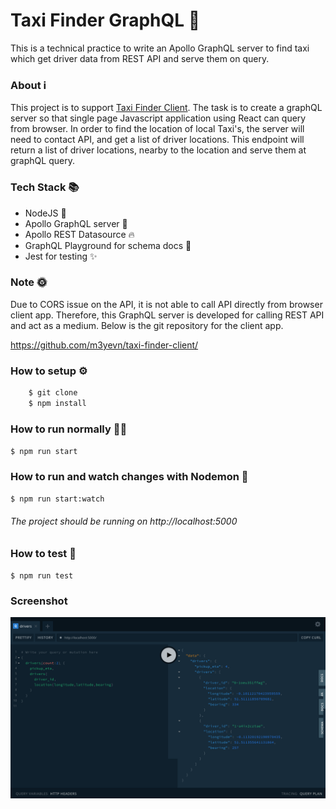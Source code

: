 # Taxi Finder GraphQL 🔮
This is a technical practice to write an Apollo GraphQL server to find taxi which get driver data from REST API and serve them on query.

### About ℹ️

This project is to support [Taxi Finder Client](https://github.com/m3yevn/taxi-finder-client/).
The task is to create a graphQL server so that single page Javascript application using React can query from browser.
In order to find the location of local Taxi's, the server will need to contact API,
and get a list of driver locations.
This endpoint will return a list of driver locations, nearby to the location and serve them at graphQL query.

### Tech Stack 📚

 - NodeJS 💎
 - Apollo GraphQL server 🚀
 - Apollo REST Datasource 🔥 
 - GraphQL Playground for schema docs 📝
 - Jest for testing ✨
 
### Note 🌞

Due to CORS issue on the API, it is not able to call API directly from browser client app.
Therefore, this GraphQL server is developed for calling REST API and act as a medium.
Below is the git repository for the client app.

https://github.com/m3yevn/taxi-finder-client/

### How to setup ⚙️

```sh
    $ git clone
    $ npm install
```

### How to run normally 🏃‍♂️

``
    $ npm run start
``

### How to run and watch changes with Nodemon 👀

``
    $ npm run start:watch
``

###### The project should be running on http://localhost:5000

### How to test 🧪

``
    $ npm run test
``

### Screenshot

<img src="screenshots/taxi-finder-graphql-ss.png" alt="screenshot" />
